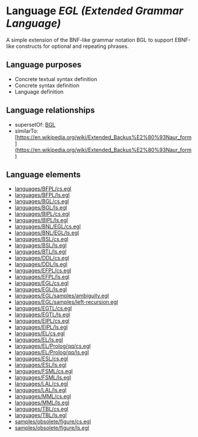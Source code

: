 # Language _EGL (Extended Grammar Language)_
A simple extension of the BNF-like grammar notation BGL to support EBNF-like constructs for optional and repeating phrases.

## Language purposes
* Concrete textual syntax definition
* Concrete syntax definition
* Language definition

## Language relationships
* supersetOf: [BGL](http://softlang.github.io/yas/languages/bgl.html)
* similarTo: [https://en.wikipedia.org/wiki/Extended_Backus%E2%80%93Naur_form](https://en.wikipedia.org/wiki/Extended_Backus%E2%80%93Naur_form)

## Language elements
* [languages/BFPL/cs.egl](../../languages/BFPL/cs.egl)
* [languages/BFPL/ls.egl](../../languages/BFPL/ls.egl)
* [languages/BGL/cs.egl](../../languages/BGL/cs.egl)
* [languages/BGL/ls.egl](../../languages/BGL/ls.egl)
* [languages/BIPL/cs.egl](../../languages/BIPL/cs.egl)
* [languages/BIPL/ls.egl](../../languages/BIPL/ls.egl)
* [languages/BNL/EGL/cs.egl](../../languages/BNL/EGL/cs.egl)
* [languages/BNL/EGL/ls.egl](../../languages/BNL/EGL/ls.egl)
* [languages/BSL/cs.egl](../../languages/BSL/cs.egl)
* [languages/BSL/ls.egl](../../languages/BSL/ls.egl)
* [languages/BTL/ls.egl](../../languages/BTL/ls.egl)
* [languages/DDL/cs.egl](../../languages/DDL/cs.egl)
* [languages/DDL/ls.egl](../../languages/DDL/ls.egl)
* [languages/EFPL/cs.egl](../../languages/EFPL/cs.egl)
* [languages/EFPL/ls.egl](../../languages/EFPL/ls.egl)
* [languages/EGL/cs.egl](../../languages/EGL/cs.egl)
* [languages/EGL/ls.egl](../../languages/EGL/ls.egl)
* [languages/EGL/samples/ambiguity.egl](../../languages/EGL/samples/ambiguity.egl)
* [languages/EGL/samples/left-recursion.egl](../../languages/EGL/samples/left-recursion.egl)
* [languages/EGTL/cs.egl](../../languages/EGTL/cs.egl)
* [languages/EGTL/ls.egl](../../languages/EGTL/ls.egl)
* [languages/EIPL/cs.egl](../../languages/EIPL/cs.egl)
* [languages/EIPL/ls.egl](../../languages/EIPL/ls.egl)
* [languages/EL/cs.egl](../../languages/EL/cs.egl)
* [languages/EL/ls.egl](../../languages/EL/ls.egl)
* [languages/EL/Prolog/qq/cs.egl](../../languages/EL/Prolog/qq/cs.egl)
* [languages/EL/Prolog/qq/ls.egl](../../languages/EL/Prolog/qq/ls.egl)
* [languages/ESL/cs.egl](../../languages/ESL/cs.egl)
* [languages/ESL/ls.egl](../../languages/ESL/ls.egl)
* [languages/FSML/cs.egl](../../languages/FSML/cs.egl)
* [languages/FSML/ls.egl](../../languages/FSML/ls.egl)
* [languages/LAL/cs.egl](../../languages/LAL/cs.egl)
* [languages/LAL/ls.egl](../../languages/LAL/ls.egl)
* [languages/MML/cs.egl](../../languages/MML/cs.egl)
* [languages/MML/ls.egl](../../languages/MML/ls.egl)
* [languages/TBL/cs.egl](../../languages/TBL/cs.egl)
* [languages/TBL/ls.egl](../../languages/TBL/ls.egl)
* [samples/obsolete/figure/cs.egl](../../samples/obsolete/figure/cs.egl)
* [samples/obsolete/figure/ls.egl](../../samples/obsolete/figure/ls.egl)
